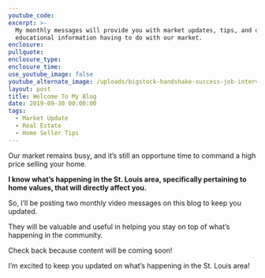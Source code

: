 ```yaml
---
youtube_code:
excerpt: >-
  My monthly messages will provide you with market updates, tips, and other
  educational information having to do with our market.
enclosure:
pullquote:
enclosure_type:
enclosure_time:
use_youtube_image: false
youtube_alternate_image: /uploads/bigstock-handshake-success-job-intervie-254790886.jpg
layout: post
title: Welcome To My Blog
date: 2019-09-30 00:00:00
tags:
  - Market Update
  - Real Estate
  - Home Seller Tips
---
```


Our market remains busy, and it’s still an opportune time to command a high price selling your home. &nbsp;

**I know what’s happening in the St. Louis area, specifically pertaining to home values, that will directly affect you.**

So, I’ll be posting two monthly video messages on this blog to keep you updated. &nbsp;

They will be valuable and useful in helping you stay on top of what’s happening in the community.

Check back because content will be coming soon\!

I’m excited to keep you updated on what’s happening in the St. Louis area\!
